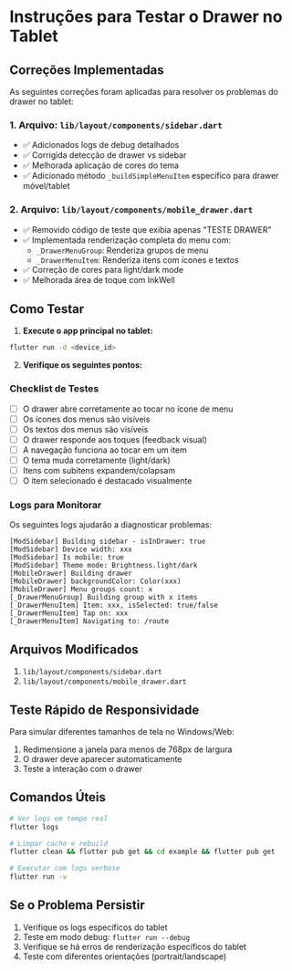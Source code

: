 # Instruções para Testar o Drawer no Tablet

## Correções Implementadas

As seguintes correções foram aplicadas para resolver os problemas do drawer no tablet:

### 1. Arquivo: `lib/layout/components/sidebar.dart`
- ✅ Adicionados logs de debug detalhados
- ✅ Corrigida detecção de drawer vs sidebar
- ✅ Melhorada aplicação de cores do tema
- ✅ Adicionado método `_buildSimpleMenuItem` específico para drawer móvel/tablet

### 2. Arquivo: `lib/layout/components/mobile_drawer.dart`
- ✅ Removido código de teste que exibia apenas "TESTE DRAWER"
- ✅ Implementada renderização completa do menu com:
  - `_DrawerMenuGroup`: Renderiza grupos de menu
  - `_DrawerMenuItem`: Renderiza itens com ícones e textos
- ✅ Correção de cores para light/dark mode
- ✅ Melhorada área de toque com InkWell

## Como Testar

1. **Execute o app principal no tablet:**
```bash
flutter run -d <device_id>
```

2. **Verifique os seguintes pontos:**

### Checklist de Testes
- [ ] O drawer abre corretamente ao tocar no ícone de menu
- [ ] Os ícones dos menus são visíveis
- [ ] Os textos dos menus são visíveis
- [ ] O drawer responde aos toques (feedback visual)
- [ ] A navegação funciona ao tocar em um item
- [ ] O tema muda corretamente (light/dark)
- [ ] Itens com subitens expandem/colapsam
- [ ] O item selecionado é destacado visualmente

### Logs para Monitorar

Os seguintes logs ajudarão a diagnosticar problemas:

```
[ModSidebar] Building sidebar - isInDrawer: true
[ModSidebar] Device width: xxx
[ModSidebar] Is mobile: true
[ModSidebar] Theme mode: Brightness.light/dark
[MobileDrawer] Building drawer
[MobileDrawer] backgroundColor: Color(xxx)
[MobileDrawer] Menu groups count: x
[_DrawerMenuGroup] Building group with x items
[_DrawerMenuItem] Item: xxx, isSelected: true/false
[_DrawerMenuItem] Tap on: xxx
[_DrawerMenuItem] Navigating to: /route
```

## Arquivos Modificados

1. `lib/layout/components/sidebar.dart`
2. `lib/layout/components/mobile_drawer.dart`

## Teste Rápido de Responsividade

Para simular diferentes tamanhos de tela no Windows/Web:
1. Redimensione a janela para menos de 768px de largura
2. O drawer deve aparecer automaticamente
3. Teste a interação com o drawer

## Comandos Úteis

```bash
# Ver logs em tempo real
flutter logs

# Limpar cache e rebuild
flutter clean && flutter pub get && cd example && flutter pub get

# Executar com logs verbose
flutter run -v
```

## Se o Problema Persistir

1. Verifique os logs específicos do tablet
2. Teste em modo debug: `flutter run --debug`
3. Verifique se há erros de renderização específicos do tablet
4. Teste com diferentes orientações (portrait/landscape)